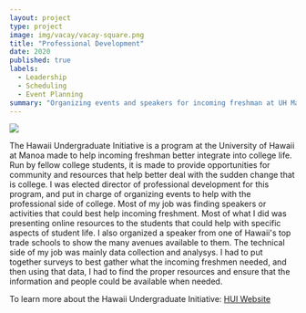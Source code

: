 ```yaml
---
layout: project
type: project
image: img/vacay/vacay-square.png
title: "Professional Development"
date: 2020
published: true
labels:
  - Leadership
  - Scheduling
  - Event Planning
summary: "Organizing events and speakers for incoming freshman at UH Manoa"
---
```


<img class="img-fluid" src="../img/vacay/vacay-home-page.png">

The Hawaii Undergraduate Initiative is a program at the University of Hawaii at Manoa made to help incoming freshman better integrate into college life. Run by fellow college students, it is made to provide opportunities for community and resources that help better deal with the sudden change that is college. I was elected director of professional development for this program, and put in charge of organizing events to help with the professional side of college.
Most of my job was finding speakers or activities that could best help incoming freshment. Most of what I did was presenting online resources to the students that could help with specific aspects of student life. I also organized a speaker from one of Hawaii's top trade schools to show the many avenues available to them.
The technical side of my job was mainly data collection and analysys. I had to put together surveys to best gather what the incoming freshmen needed, and then using that data, I had to find the proper resources and ensure that the information and people could be available when needed. 
 
To learn more about the Hawaii Undergraduate Initiative: <a href="http://www.manoa.hawaii.edu/omsshui//">HUI Website</a>
